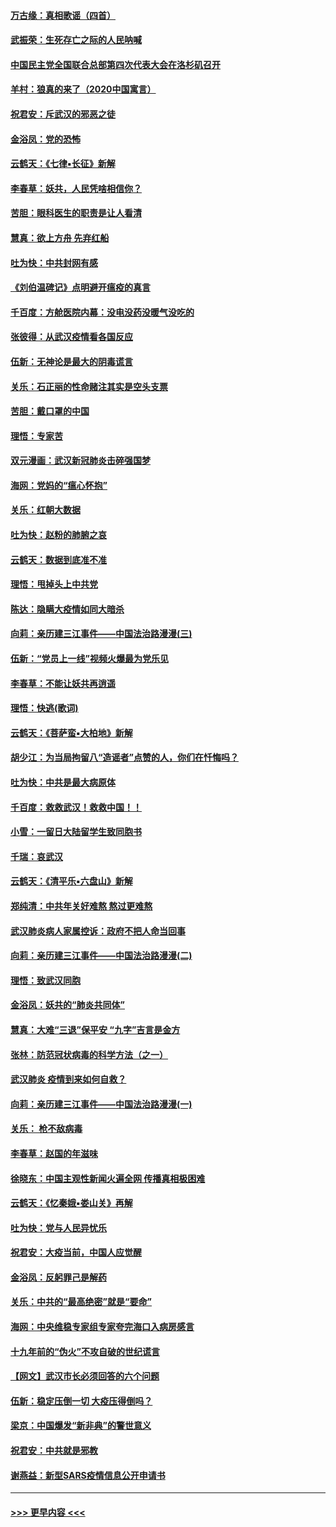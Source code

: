 #### [万古缘：真相歌谣（四首）](../pages/nsc993/n11856263.md?t=02100611) 
#### [武振荣：生死存亡之际的人民呐喊](../pages/nsc993/n11856256.md?t=02100611) 
#### [中国民主党全国联合总部第四次代表大会在洛杉矶召开](../pages/nsc993/n11856344.md?t=02100611) 
#### [羊村：狼真的来了（2020中国寓言）](../pages/nsc993/n11856229.md?t=02100611) 
#### [祝君安：斥武汉的邪恶之徒](../pages/nsc993/n11855861.md?t=02100611) 
#### [金浴凤：党的恐怖](../pages/nsc993/n11855849.md?t=02100611) 
#### [云鹤天：《七律▪长征》新解](../pages/nsc993/n11855479.md?t=02100611) 
#### [李春草：妖共，人民凭啥相信你？](../pages/nsc993/n11855196.md?t=02100611) 
#### [苦胆：眼科医生的职责是让人看清](../pages/nsc993/n11853840.md?t=02100611) 
#### [慧真：欲上方舟 先弃红船](../pages/nsc993/n11853483.md?t=02100611) 
#### [吐为快：中共封网有感](../pages/nsc993/n11852575.md?t=02100611) 
#### [《刘伯温碑记》点明避开瘟疫的真言](../pages/nsc993/n11852128.md?t=02100611) 
#### [千百度：方舱医院内幕：没电没药没暖气没吃的](../pages/nsc993/n11850211.md?t=02100611) 
#### [张彼得：从武汉疫情看各国反应](../pages/nsc993/n11850102.md?t=02100611) 
#### [伍新：无神论是最大的阴毒谎言](../pages/nsc993/n11846129.md?t=02100611) 
#### [关乐：石正丽的性命赌注其实是空头支票](../pages/nsc993/n11846109.md?t=02100611) 
#### [苦胆：戴口罩的中国](../pages/nsc993/n11845576.md?t=02100611) 
#### [理悟：专家苦](../pages/nsc993/n11845564.md?t=02100611) 
#### [双元漫画：武汉新冠肺炎击碎强国梦](../pages/nsc993/n11843320.md?t=02100611) 
#### [海网：党妈的“瘟心怀抱”](../pages/nsc993/n11840740.md?t=02100611) 
#### [关乐：红朝大数据](../pages/nsc993/n11840675.md?t=02100611) 
#### [吐为快：赵粉的肺腑之哀](../pages/nsc993/n11840618.md?t=02100611) 
#### [云鹤天：数据到底准不准](../pages/nsc993/n11840325.md?t=02100611) 
#### [理悟：甩掉头上中共党](../pages/nsc993/n11838826.md?t=02100611) 
#### [陈达：隐瞒大疫情如同大暗杀](../pages/nsc993/n11838771.md?t=02100611) 
#### [向莉：亲历建三江事件——中国法治路漫漫(三)](../pages/nsc993/n11831825.md?t=02100611) 
#### [伍新：“党员上一线”视频火爆最为党乐见](../pages/nsc993/n11838200.md?t=02100611) 
#### [李春草：不能让妖共再逍遥](../pages/nsc993/n11838102.md?t=02100611) 
#### [理悟：快逃(歌词)](../pages/nsc993/n11838083.md?t=02100611) 
#### [云鹤天：《菩萨蛮▪大柏地》新解](../pages/nsc993/n11838059.md?t=02100611) 
#### [胡少江：为当局拘留八“造谣者”点赞的人，你们在忏悔吗？](../pages/nsc993/n11836801.md?t=02100611) 
#### [吐为快：中共是最大病原体](../pages/nsc993/n11836748.md?t=02100611) 
#### [千百度：救救武汉！救救中国！！](../pages/nsc993/n11836145.md?t=02100611) 
#### [小雪：一留日大陆留学生致同胞书](../pages/nsc993/n11834624.md?t=02100611) 
#### [千瑞：哀武汉](../pages/nsc993/n11833647.md?t=02100611) 
#### [云鹤天：《清平乐▪六盘山》新解](../pages/nsc993/n11833611.md?t=02100611) 
#### [郑纯清：中共年关好难熬 熬过更难熬](../pages/nsc993/n11833489.md?t=02100611) 
#### [武汉肺炎病人家属控诉：政府不把人命当回事](../pages/nsc993/n11833205.md?t=02100611) 
#### [向莉：亲历建三江事件——中国法治路漫漫(二)](../pages/nsc993/n11829102.md?t=02100611) 
#### [理悟：致武汉同胞](../pages/nsc993/n11831522.md?t=02100611) 
#### [金浴凤：妖共的“肺炎共同体”](../pages/nsc993/n11829448.md?t=02100611) 
#### [慧真：大难“三退”保平安 “九字”吉言是金方](../pages/nsc993/n11829501.md?t=02100611) 
#### [张林：防范冠状病毒的科学方法（之一）](../pages/nsc993/n11828618.md?t=02100611) 
#### [武汉肺炎 疫情到来如何自救？](../pages/nsc993/n11827632.md?t=02100611) 
#### [向莉：亲历建三江事件——中国法治路漫漫(一)](../pages/nsc993/n11827190.md?t=02100611) 
#### [关乐： 枪不敌病毒](../pages/nsc993/n11826746.md?t=02100611) 
#### [李春草：赵国的年滋味](../pages/nsc993/n11826321.md?t=02100611) 
#### [徐晓东：中国主观性新闻火遍全网 传播真相极困难](../pages/nsc993/n11826508.md?t=02100611) 
#### [云鹤天：《忆秦娥▪娄山关》再解](../pages/nsc993/n11824682.md?t=02100611) 
#### [吐为快：党与人民异忧乐](../pages/nsc993/n11824660.md?t=02100611) 
#### [祝君安：大疫当前，中国人应觉醒](../pages/nsc993/n11821946.md?t=02100611) 
#### [金浴凤：反躬罪己是解药](../pages/nsc993/n11820280.md?t=02100611) 
#### [关乐：中共的“最高绝密”就是“要命”](../pages/nsc993/n11816946.md?t=02100611) 
#### [海网：中央维稳专家组专家夸完海口入病房感言](../pages/nsc993/n11815138.md?t=02100611) 
#### [十九年前的“伪火”不攻自破的世纪谎言](../pages/nsc993/n11813238.md?t=02100611) 
#### [【网文】武汉市长必须回答的六个问题](../pages/nsc993/n11813848.md?t=02100611) 
#### [伍新：稳定压倒一切 大疫压得倒吗？](../pages/nsc993/n11812634.md?t=02100611) 
#### [梁京：中国爆发“新非典”的警世意义](../pages/nsc993/n11812554.md?t=02100611) 
#### [祝君安：中共就是邪教](../pages/nsc993/n11812431.md?t=02100611) 
#### [谢燕益：新型SARS疫情信息公开申请书](../pages/nsc993/n11808840.md?t=02100611) 

----
#### [ >>> 更早内容 <<< ](../indexes/nsc993-earlier.md)
